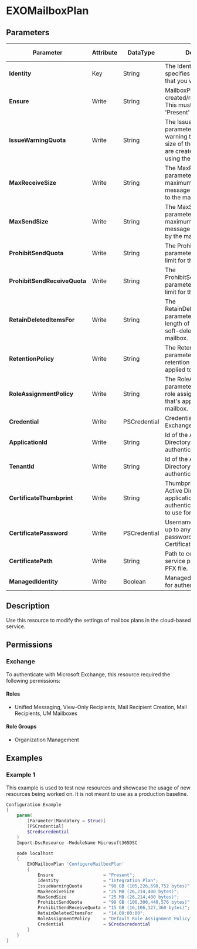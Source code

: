 ﻿# EXOMailboxPlan

## Parameters

| Parameter | Attribute | DataType | Description | Allowed Values |
| --- | --- | --- | --- | --- |
| **Identity** | Key | String | The Identity parameter specifies the Mailbox Plan that you want to modify. | |
| **Ensure** | Write | String | MailboxPlans cannot be created/removed in O365.  This must be set to 'Present' | `Present` |
| **IssueWarningQuota** | Write | String | The IssueWarningQuota parameter specifies the warning threshold for the size of the mailboxes that are created or enabled using the mailbox plan. | |
| **MaxReceiveSize** | Write | String | The MaxReceiveSize parameter specifies the maximum size of a message that can be sent to the mailbox. | |
| **MaxSendSize** | Write | String | The MaxSendSize parameter specifies the maximum size of a message that can be sent by the mailbox. | |
| **ProhibitSendQuota** | Write | String | The ProhibitSendQuota parameter specifies a size limit for the mailbox. | |
| **ProhibitSendReceiveQuota** | Write | String | The ProhibitSendReceiveQuota parameter specifies a size limit for the mailbox. | |
| **RetainDeletedItemsFor** | Write | String | The RetainDeletedItemsFor parameter specifies the length of time to keep soft-deleted items for the mailbox. | |
| **RetentionPolicy** | Write | String | The RetentionPolicy parameter specifies the retention policy that's applied to the mailbox. | |
| **RoleAssignmentPolicy** | Write | String | The RoleAssignmentPolicy parameter specifies the role assignment policy that's applied to the mailbox. | |
| **Credential** | Write | PSCredential | Credentials of the Exchange Global Admin | |
| **ApplicationId** | Write | String | Id of the Azure Active Directory application to authenticate with. | |
| **TenantId** | Write | String | Id of the Azure Active Directory tenant used for authentication. | |
| **CertificateThumbprint** | Write | String | Thumbprint of the Azure Active Directory application's authentication certificate to use for authentication. | |
| **CertificatePassword** | Write | PSCredential | Username can be made up to anything but password will be used for CertificatePassword | |
| **CertificatePath** | Write | String | Path to certificate used in service principal usually a PFX file. | |
| **ManagedIdentity** | Write | Boolean | Managed ID being used for authentication. | |

## Description

Use this resource to modify the settings of mailbox plans in the cloud-based service.

## Permissions

### Exchange

To authenticate with Microsoft Exchange, this resource required the following permissions:

#### Roles

- Unified Messaging, View-Only Recipients, Mail Recipient Creation, Mail Recipients, UM Mailboxes

#### Role Groups

- Organization Management

## Examples

### Example 1

This example is used to test new resources and showcase the usage of new resources being worked on.
It is not meant to use as a production baseline.

```powershell
Configuration Example
{
    param(
        [Parameter(Mandatory = $true)]
        [PSCredential]
        $Credscredential
    )
    Import-DscResource -ModuleName Microsoft365DSC

    node localhost
    {
        EXOMailboxPlan 'ConfigureMailboxPlan'
        {
            Ensure                   = "Present";
            Identity                 = "Integration Plan";
            IssueWarningQuota        = "98 GB (105,226,698,752 bytes)";
            MaxReceiveSize           = "25 MB (26,214,400 bytes)";
            MaxSendSize              = "25 MB (26,214,400 bytes)";
            ProhibitSendQuota        = "99 GB (106,300,440,576 bytes)";
            ProhibitSendReceiveQuota = "15 GB (16,106,127,360 bytes)"; # Updated Property
            RetainDeletedItemsFor    = "14.00:00:00";
            RoleAssignmentPolicy     = "Default Role Assignment Policy";
            Credential               = $Credscredential
        }
    }
}
```

